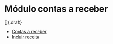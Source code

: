 # Módulo contas a receber

[]{.draft}

* [Contas a receber](receivable)
* [Incluir receita](revenueOpCreate)
